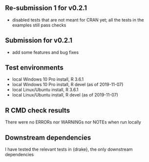 ## Re-submission 1 for v0.2.1
* disabled tests that are not meant for CRAN yet; all the tests in the examples still pass checks

## Submission for v0.2.1
* add some features and bug fixes

## Test environments
* local Windows 10 Pro install, R 3.6.1
* local Windows 10 Pro install, R devel (as of 2019-11-07)
* local Linux/Ubuntu install, R 3.6.1
* local Linux/Ubuntu install, R devel (as of 2019-11-07)

## R CMD check results
There were no ERRORs nor WARNINGs nor NOTEs when run locally

## Downstream dependencies
I have tested the relevant tests in {drake}, the only downstream dependencies
